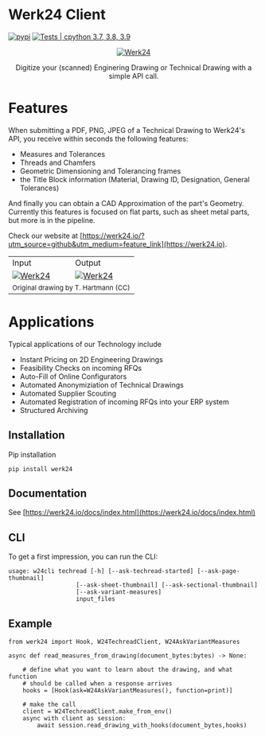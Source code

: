 
# Werk24 Client
[![pypi](https://img.shields.io/pypi/v/werk24.svg)](https://pypi.python.org/pypi/werk24)
[![Tests | cpython 3.7, 3.8, 3.9](https://github.com/W24-Service-GmbH/werk24-python/actions/workflows/python-test.yml/badge.svg)](https://github.com/W24-Service-GmbH/werk24-python/actions/workflows/python-test.yml)


<p align="center">
  <p align="center">
    <a href="https://werk24.io/?utm_source=github&utm_medium=logo" target="_blank">
      <img src="https://docs.werk24.io/img/logo_300px.png" alt="Werk24">
    </a>
  </p>
  <p align="center">
    Digitize your (scanned) Enginering Drawing or Technical Drawing with a simple API call.
  </p>
</p>

# Features
When submitting a PDF, PNG, JPEG of a Technical Drawing to Werk24's API, you receive within seconds
the following features:

- Measures and Tolerances
- Threads and Chamfers
- Geometric Dimensioning and Tolerancing frames
- the Title Block information (Material, Drawing ID, Designation, General Tolerances)

And finally you can obtain a CAD Approximation of the part's Geometry.
Currently this features is focused on flat parts, such as sheet metal parts, but more is in the pipeline.

Check our website at [https://werk24.io/?utm_source=github&utm_medium=feature_link](https://werk24.io).


<table style="width:100%">
<tr>
<td>
Input
</td>
<td>
Output
</td>
</tr>
<tr>
<td style="width:50%">
    <a href="https://werk24.io/?utm_source=github&utm_medium=drawing_input" target="_blank">
      <img src="https://docs.werk24.io/img/drawing_input.png" alt="Werk24" style="max-height:200px">
    </a>
</td>
<td style="width:50%">
    <a href="https://werk24.io/?utm_source=github&utm_medium=drawing_output" target="_blank">
      <img src="https://docs.werk24.io/img/drawing_output.png" alt="Werk24" style="max-height:200px">
    </a>
</td>
</tr>
<tr>
<td colspan="2">
    <small>Original drawing by T. Hartmann (CC)</small>
</td>
</tr>
</table>



# Applications
Typical applications of our Technology include

- Instant Pricing on 2D Engineering Drawings
- Feasibility Checks on incoming RFQs
- Auto-Fill of Online Configurators
- Automated Anonymiziation of Technical Drawings
- Automated Supplier Scouting
- Automated Registration of incoming RFQs into your ERP system
- Structured Archiving

## Installation

Pip installation

    pip install werk24

## Documentation

See [https://werk24.io/docs/index.html](https://werk24.io/docs/index.html)

## CLI

To get a first impression, you can run the CLI:

    usage: w24cli techread [-h] [--ask-techread-started] [--ask-page-thumbnail]
                       [--ask-sheet-thumbnail] [--ask-sectional-thumbnail]
                       [--ask-variant-measures]
                       input_files

## Example

    from werk24 import Hook, W24TechreadClient, W24AskVariantMeasures

    async def read_measures_from_drawing(document_bytes:bytes) -> None:

        # define what you want to learn about the drawing, and what function
        # should be called when a response arrives
        hooks = [Hook(ask=W24AskVariantMeasures(), function=print)]

        # make the call
        client = W24TechreadClient.make_from_env()
        async with client as session:
            await session.read_drawing_with_hooks(document_bytes,hooks)

